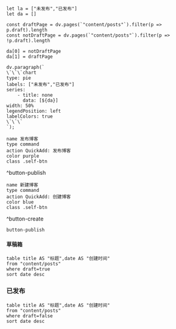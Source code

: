 ```dataviewjs
let la = ["未发布","已发布"]
let da = []

const draftPage = dv.pages(`"content/posts"`).filter(p => p.draft).length
const notDraftPage = dv.pages(`"content/posts"`).filter(p => !p.draft).length

da[0] = notDraftPage
da[1] = draftPage

dv.paragraph(`
\`\`\`chart
type: pie
labels: ["未发布","已发布"]
series:
    - title: none
      data: [${da}]
width: 50%
legendPosition: left
labelColors: true
\`\`\`
`);
```

```button
name 发布博客
type command
action QuickAdd: 发布博客
color purple
class .self-btn
```
^button-publish
```button
name 新建博客
type command
action QuickAdd: 创建博客
color blue
class .self-btn
```
^button-create

`button-publish` 

#### 草稿箱
```dataview
table title AS "标题",date AS "创建时间"
from "content/posts"
where draft=true
sort date desc
```

### 已发布
```dataview
table title AS "标题",date AS "创建时间"
from "content/posts"
where draft=false
sort date desc
```